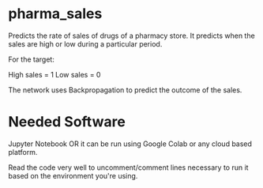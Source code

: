 # pharma_sales
Predicts the rate of sales of drugs of a pharmacy store. It predicts when the sales are high or low during a particular period.

For the target:

High sales = 1
Low sales = 0

The network uses Backpropagation to predict the outcome of the sales.

# Needed Software
Jupyter Notebook OR it can be run using Google Colab or any cloud based platform.

Read the code very well to uncomment/comment lines necessary to run it based on the environment you're using.
